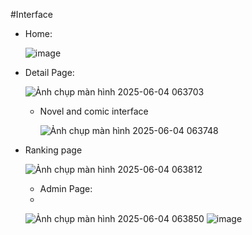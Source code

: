 #Interface

- Home:

  ![image](https://github.com/user-attachments/assets/4425c46b-1d2c-4648-81a5-c0b7c4ec84eb)

- Detail Page:

  ![Ảnh chụp màn hình 2025-06-04 063703](https://github.com/user-attachments/assets/522adb46-fe46-4073-b523-c7d4eb91ec8e)

  - Novel and comic interface
 
    ![Ảnh chụp màn hình 2025-06-04 063748](https://github.com/user-attachments/assets/6e996754-853f-4dc8-ad1a-c484e5c9ca60)

- Ranking page

  ![Ảnh chụp màn hình 2025-06-04 063812](https://github.com/user-attachments/assets/1b7bd9c7-c5eb-4111-b1f6-8972d47f33d3)

  - Admin Page:
  - 
  ![Ảnh chụp màn hình 2025-06-04 063850](https://github.com/user-attachments/assets/d38e9048-a19a-4052-a0e8-f72ca35f9294)
  ![image](https://github.com/user-attachments/assets/79850438-0344-45ad-94a3-23f8d03a5075)





